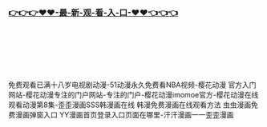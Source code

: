 ### [👉👉👉♥♥-最-新-观-看-入-口-♥♥👈👈👈](https://mrddrm.github.io/mh.html)
<br></br><br></br><br></br>
免费观看已满十八岁电视剧动漫-51动漫永久免费看NBA视频-樱花动漫 官方入门网站-樱花动漫专注的门户网站-专注的门户-樱花动漫imomoe官方-樱花动漫在线观看动漫第8集-歪歪漫画SSS韩漫画在线 韩漫免费漫画在线观看方法 虫虫漫画免费漫画弹窗入口 YY漫画首页登录入口页面在哪里-汗汗漫画一一歪歪漫画
